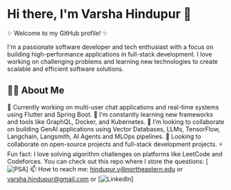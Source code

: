 # Hi there, I'm Varsha Hindupur 👋

✨ Welcome to my GitHub profile! ✨ 

I'm a passionate software developer and tech enthusiast with a focus on building high-performance applications in full-stack development. I love working on challenging problems and learning new technologies to create scalable and efficient software solutions.


## 👩‍💻 About Me
🔭 Currently working on multi-user chat applications and real-time systems using Flutter and Spring Boot.
🌱 I’m constantly learning new frameworks and tools like GraphQL, Docker, and Kubernetes. 
👯 I’m looking to collaborate on building GenAI applications using Vector Databases, LLMs, TensorFlow, Langchain, Langsmith, AI Agents and MLOps pipelines. 
💬 Looking to collaborate on open-source projects and full-stack development projects.
⚡ Fun fact: I love solving algorithm challenges on platforms like LeetCode and Codeforces. You can check out this repo where I store the questions: [![PSA](https://github.com/varshahindupur09/Program-Structures-And-Algorithms.git)]
📫 How to reach me: hindupur.v@northeastern.edu or varsha.hindupur@gmail.com or [![LinkedIn](https://www.linkedin.com/in/varsha-hindupur/)]  
